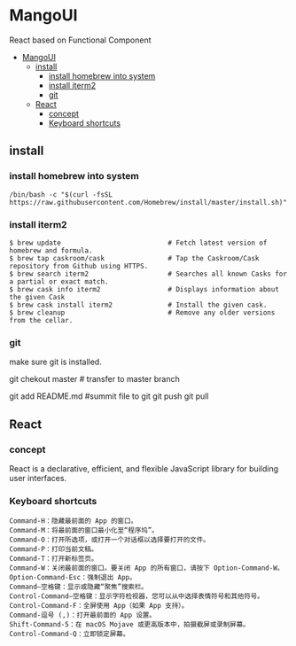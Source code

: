 # MangoUI
React based on Functional Component

- [MangoUI](#mangoui)
  - [install](#install)
    - [install homebrew into system](#install-homebrew-into-system)
    - [install iterm2](#install-iterm2)
    - [git](#git)
  - [React](#react)
    - [concept](#concept)
    - [Keyboard shortcuts](#keyboard-shortcuts)

## install

### install homebrew into system

```shell
/bin/bash -c "$(curl -fsSL https://raw.githubusercontent.com/Homebrew/install/master/install.sh)"

```

### install iterm2

```shell
$ brew update                           # Fetch latest version of homebrew and formula.
$ brew tap caskroom/cask                # Tap the Caskroom/Cask repository from Github using HTTPS.
$ brew search iterm2                    # Searches all known Casks for a partial or exact match.
$ brew cask info iterm2                 # Displays information about the given Cask
$ brew cask install iterm2              # Install the given cask.
$ brew cleanup                          # Remove any older versions from the cellar.
```

### git

make sure git is installed.

git chekout master   # transfer to master branch

git add README.md   #summit file to git
git push
git pull 




## React
### concept
React is a declarative, efficient, and flexible JavaScript library for building user interfaces. 

### Keyboard shortcuts
```shell
Command-H：隐藏最前面的 App 的窗口。
Command-M：将最前面的窗口最小化至“程序坞”。
Command-O：打开所选项，或打开一个对话框以选择要打开的文件。
Command-P：打印当前文稿。
Command-T：打开新标签页。
Command-W：关闭最前面的窗口。要关闭 App 的所有窗口，请按下 Option-Command-W。
Option-Command-Esc：强制退出 App。
Command–空格键：显示或隐藏“聚焦”搜索栏。
Control-Command–空格键：显示字符检视器，您可以从中选择表情符号和其他符号。
Control-Command-F：全屏使用 App（如果 App 支持）。
Command-逗号 (,)：打开最前面的 App 设置。
Shift-Command-5：在 macOS Mojave 或更高版本中，拍摄截屏或录制屏幕。
Control-Command-Q：立即锁定屏幕。
```
